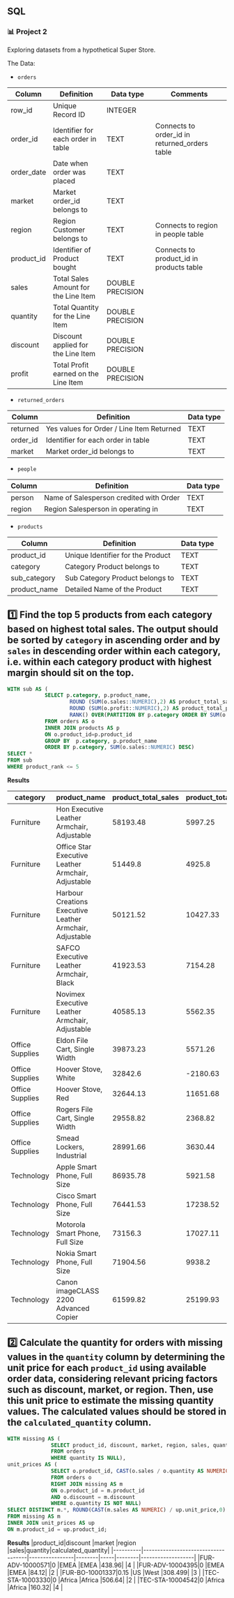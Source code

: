 ## SQL
### :bar_chart: Project 2

Exploring datasets from a hypothetical Super Store.

The Data:

- `orders`

|Column    |Definition                          |Data type       |Comments                                     |
|----------|------------------------------------|----------------|---------------------------------------------|
|row_id    |Unique Record ID                    |INTEGER         |                                             |
|order_id  |Identifier for each order in table  |TEXT            |Connects to order_id in returned_orders table|
|order_date|Date when order was placed          |TEXT            |                                             |
|market    |Market order_id belongs to          |TEXT            |                                             |
|region    |Region Customer belongs to          |TEXT            |Connects to region in people table           |
|product_id|Identifier of Product bought        |TEXT            |Connects to product_id in products table     |
|sales     |Total Sales Amount for the Line Item|DOUBLE PRECISION|                                             |
|quantity  |Total Quantity for the Line Item    |DOUBLE PRECISION|                                             |
|discount  |Discount applied for the Line Item  |DOUBLE PRECISION|                                             |
|profit    |Total Profit earned on the Line Item|DOUBLE PRECISION|                                             |

- `returned_orders`

|Column    |Definition                          |Data type       |
|----------|------------------------------------|----------------|
|returned  |Yes values for Order / Line Item Returned|TEXT            |
|order_id  |Identifier for each order in table  |TEXT            |
|market    |Market order_id belongs to          |TEXT            |

- `people`

|Column    |Definition                          |Data type       |
|----------|------------------------------------|----------------|
|person    |Name of Salesperson credited with Order|TEXT            |
|region    |Region Salesperson in operating in  |TEXT            |

- `products`

|Column    |Definition                          |Data type       |
|----------|------------------------------------|----------------|
|product_id|Unique Identifier for the Product   |TEXT            |
|category  |Category Product belongs to         |TEXT            |
|sub_category|Sub Category Product belongs to     |TEXT            |
|product_name|Detailed Name of the Product        |TEXT            |

## :one: Find the top 5 products from each category based on highest total sales. The output should be sorted by `category` in ascending order and by `sales` in descending order within each category, i.e. within each category product with highest margin should sit on the top.

````sql
WITH sub AS (
            SELECT p.category, p.product_name, 
                    ROUND (SUM(o.sales::NUMERIC),2) AS product_total_sales, 
                    ROUND (SUM(o.profit::NUMERIC),2) AS product_total_profit,
                    RANK() OVER(PARTITION BY p.category ORDER BY SUM(o.sales::NUMERIC) DESC) AS product_rank
            FROM orders AS o
            INNER JOIN products AS p
            ON o.product_id=p.product_id
            GROUP BY  p.category, p.product_name
            ORDER BY p.category, SUM(o.sales::NUMERIC) DESC)
SELECT *
FROM sub
WHERE product_rank <= 5
````

**Results**

|category  |product_name                        |product_total_sales|product_total_profit|product_rank|
|----------|------------------------------------|-------------------|--------------------|------------|
|Furniture |Hon Executive Leather Armchair, Adjustable|58193.48           |5997.25             |1           |
|Furniture |Office Star Executive Leather Armchair, Adjustable|51449.8            |4925.8              |2           |
|Furniture |Harbour Creations Executive Leather Armchair, Adjustable|50121.52           |10427.33            |3           |
|Furniture |SAFCO Executive Leather Armchair, Black|41923.53           |7154.28             |4           |
|Furniture |Novimex Executive Leather Armchair, Adjustable|40585.13           |5562.35             |5           |
|Office Supplies|Eldon File Cart, Single Width       |39873.23           |5571.26             |1           |
|Office Supplies|Hoover Stove, White                 |32842.6            |-2180.63            |2           |
|Office Supplies|Hoover Stove, Red                   |32644.13           |11651.68            |3           |
|Office Supplies|Rogers File Cart, Single Width      |29558.82           |2368.82             |4           |
|Office Supplies|Smead Lockers, Industrial           |28991.66           |3630.44             |5           |
|Technology|Apple Smart Phone, Full Size        |86935.78           |5921.58             |1           |
|Technology|Cisco Smart Phone, Full Size        |76441.53           |17238.52            |2           |
|Technology|Motorola Smart Phone, Full Size     |73156.3            |17027.11            |3           |
|Technology|Nokia Smart Phone, Full Size        |71904.56           |9938.2              |4           |
|Technology|Canon imageCLASS 2200 Advanced Copier|61599.82           |25199.93            |5           |


## :two: Calculate the quantity for orders with missing values in the `quantity` column by determining the unit price for each `product_id` using available order data, considering relevant pricing factors such as discount, market, or region. Then, use this unit price to estimate the missing quantity values. The calculated values should be stored in the `calculated_quantity` column.

````sql
WITH missing AS (
              SELECT product_id, discount, market, region, sales, quantity
              FROM orders 
              WHERE quantity IS NULL), 
unit_prices AS (
              SELECT o.product_id, CAST(o.sales / o.quantity AS NUMERIC) AS unit_price
              FROM orders o
              RIGHT JOIN missing AS m 
              ON o.product_id = m.product_id
              AND o.discount = m.discount
              WHERE o.quantity IS NOT NULL)
SELECT DISTINCT m.*, ROUND(CAST(m.sales AS NUMERIC) / up.unit_price,0) AS calculated_quantity
FROM missing AS m
INNER JOIN unit_prices AS up
ON m.product_id = up.product_id;
````
**Results**
|product_id|discount                            |market          |region  |sales|quantity|calculated_quantity|
|----------|------------------------------------|----------------|--------|-----|--------|-------------------|
|FUR-ADV-10000571|0                                   |EMEA            |EMEA    |438.96|        |4                  |
|FUR-ADV-10004395|0                                   |EMEA            |EMEA    |84.12|        |2                  |
|FUR-BO-10001337|0.15                                |US              |West    |308.499|        |3                  |
|TEC-STA-10003330|0                                   |Africa          |Africa  |506.64|        |2                  |
|TEC-STA-10004542|0                                   |Africa          |Africa  |160.32|        |4                  |

